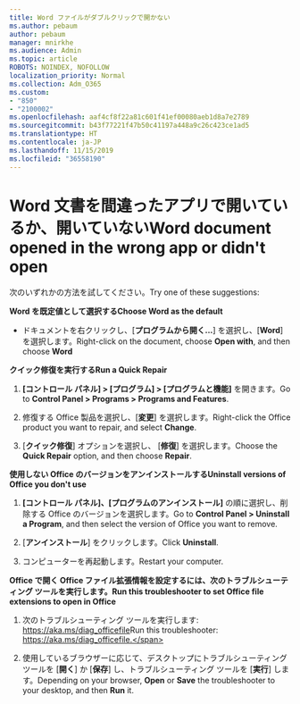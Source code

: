 ```yaml
---
title: Word ファイルがダブルクリックで開かない
ms.author: pebaum
author: pebaum
manager: mnirkhe
ms.audience: Admin
ms.topic: article
ROBOTS: NOINDEX, NOFOLLOW
localization_priority: Normal
ms.collection: Adm_O365
ms.custom:
- "850"
- "2100002"
ms.openlocfilehash: aaf4cf8f22a81c601f41ef00080aeb1d8a7e2789
ms.sourcegitcommit: b43f77221f47b50c41197a448a9c26c423ce1ad5
ms.translationtype: HT
ms.contentlocale: ja-JP
ms.lasthandoff: 11/15/2019
ms.locfileid: "36558190"
---
```

# <a name="word-document-opened-in-the-wrong-app-or-didnt-open"></a><span data-ttu-id="3bbe3-102">Word 文書を間違ったアプリで開いているか、開いていない</span><span class="sxs-lookup"><span data-stu-id="3bbe3-102">Word document opened in the wrong app or didn't open</span></span>

<span data-ttu-id="3bbe3-103">次のいずれかの方法を試してください。</span><span class="sxs-lookup"><span data-stu-id="3bbe3-103">Try one of these suggestions:</span></span>

<span data-ttu-id="3bbe3-104">**Word を既定値として選択する**</span><span class="sxs-lookup"><span data-stu-id="3bbe3-104">**Choose Word as the default**</span></span>

- <span data-ttu-id="3bbe3-105">ドキュメントを右クリックし、[**プログラムから開く...**] を選択し、[**Word**] を選択します。</span><span class="sxs-lookup"><span data-stu-id="3bbe3-105">Right-click on the document, choose **Open with**, and then choose **Word**</span></span>

<span data-ttu-id="3bbe3-106">**クイック修復を実行する**</span><span class="sxs-lookup"><span data-stu-id="3bbe3-106">**Run a Quick Repair**</span></span>

1. <span data-ttu-id="3bbe3-107">**[コントロール パネル] > [プログラム] > [プログラムと機能]** を開きます。</span><span class="sxs-lookup"><span data-stu-id="3bbe3-107">Go to **Control Panel > Programs > Programs and Features**.</span></span>

2. <span data-ttu-id="3bbe3-108">修復する Office 製品を選択し、[**変更**] を選択します。</span><span class="sxs-lookup"><span data-stu-id="3bbe3-108">Right-click the Office product you want to repair, and select **Change**.</span></span>

3. <span data-ttu-id="3bbe3-109">[**クイック修復**] オプションを選択し、 [**修復**] を選択します。</span><span class="sxs-lookup"><span data-stu-id="3bbe3-109">Choose the **Quick Repair** option, and then choose **Repair**.</span></span>

<span data-ttu-id="3bbe3-110">**使用しない Office のバージョンをアンインストールする**</span><span class="sxs-lookup"><span data-stu-id="3bbe3-110">**Uninstall versions of Office you don't use**</span></span>

1. <span data-ttu-id="3bbe3-111">**[コントロール パネル]、[プログラムのアンインストール]** の順に選択し、削除する Office のバージョンを選択します。</span><span class="sxs-lookup"><span data-stu-id="3bbe3-111">Go to **Control Panel > Uninstall a Program**, and then select the version of Office you want to remove.</span></span>

2. <span data-ttu-id="3bbe3-112">[**アンインストール**] をクリックします。</span><span class="sxs-lookup"><span data-stu-id="3bbe3-112">Click **Uninstall**.</span></span>

3. <span data-ttu-id="3bbe3-113">コンピューターを再起動します。</span><span class="sxs-lookup"><span data-stu-id="3bbe3-113">Restart your computer.</span></span>

<span data-ttu-id="3bbe3-114">**Office で開く Office ファイル拡張情報を設定するには、次のトラブルシューティング ツールを実行します。**</span><span class="sxs-lookup"><span data-stu-id="3bbe3-114">**Run this troubleshooter to set Office file extensions to open in Office**</span></span>

1. <span data-ttu-id="3bbe3-115">次のトラブルシューティング ツールを実行します: https://aka.ms/diag_officefile</span><span class="sxs-lookup"><span data-stu-id="3bbe3-115">Run this troubleshooter: https://aka.ms/diag_officefile.</span></span>

2. <span data-ttu-id="3bbe3-116">使用しているブラウザーに応じて、デスクトップにトラブルシューティング ツールを [**開く**] か [**保存**] し、トラブルシューティング ツールを [**実行**] します。</span><span class="sxs-lookup"><span data-stu-id="3bbe3-116">Depending on your browser, **Open** or **Save** the troubleshooter to your desktop, and then **Run** it.</span></span>
